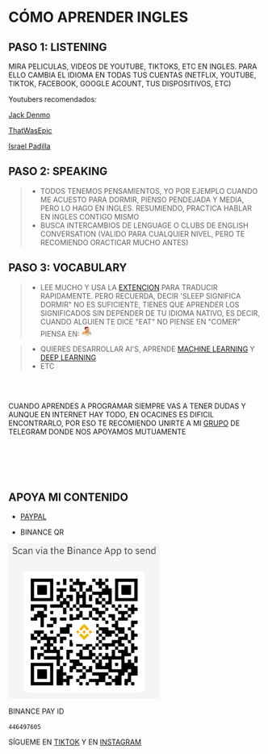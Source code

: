 # CÓMO APRENDER INGLES
## PASO 1: LISTENING
MIRA PELICULAS, VIDEOS DE YOUTUBE, TIKTOKS, ETC EN INGLES. PARA ELLO CAMBIA EL IDIOMA EN TODAS TUS CUENTAS (NETFLIX, YOUTUBE, TIKTOK, FACEBOOK, GOOGLE ACOUNT, TUS DISPOSITIVOS, ETC)

Youtubers recomendados:

[Jack Denmo](https://www.youtube.com/watch?v=gxYMTyFi4XM&t=33s)

[ThatWasEpic](https://www.youtube.com/watch?v=XuaC3dXayAs)

[Israel Padilla](https://www.youtube.com/watch?v=fgQDDOaqzVA)

##  PASO 2: SPEAKING
>- TODOS TENEMOS PENSAMIENTOS, YO POR EJEMPLO CUANDO ME ACUESTO PARA DORMIR, PIENSO PENDEJADA Y MEDIA, PERO LO HAGO EN INGLES. RESUMIENDO, PRACTICA HABLAR EN INGLES CONTIGO MISMO
>- BUSCA INTERCAMBIOS DE LENGUAGE O CLUBS DE ENGLISH CONVERSATION (VALIDO PARA CUALQUIER NIVEL, PERO TE RECOMIENDO ORACTICAR MUCHO ANTES)
##  PASO 3: VOCABULARY
>- LEE MUCHO Y USA LA [EXTENCION](https://chrome.google.com/webstore/detail/google-translate/aapbdbdomjkkjkaonfhkkikfgjllcleb?hl=en) PARA TRADUCIR RAPIDAMENTE. PERO RECUERDA, DECIR 'SLEEP SIGNIFICA DORMIR" NO ES SUFICIENTE, TIENES QUE APRENDER LOS SIGNIFICADOS SIN DEPENDER DE TU IDIOMA NATIVO, ES DECIR, CUANDO ALGUIEN TE DICE "EAT" NO PIENSE EN "COMER" PIENSA EN: <img src="https://github.com/Gabriel-prog3/IMAGES/blob/main/Screenshot%202023-03-18%20224008.png" alt="drawing" width="20"/>






>- QUIERES DESARROLLAR AI'S, APRENDE [MACHINE LEARNING](https://www.youtube.com/watch?v=lomJnbN5Wnk&list=PLat2DtY8K7YWG4QxUruT1IB_sHumOr1Si) Y [DEEP LEARNING](https://www.youtube.com/watch?v=ftlqZwb33SE&list=PLWzLQn_hxe6ZlC9-YMt3nN0Eo-ZpOJuXd)
>- ETC

<br />
  
<br />

CUANDO APRENDES A PROGRAMAR SIEMPRE VAS A TENER DUDAS Y AUNQUE EN INTERNET HAY TODO, EN OCACINES ES DIFICIL ENCONTRARLO, POR ESO TE RECOMIENDO UNIRTE A MI [GRUPO](https://t.me/pythonprogramming2gr) DE TELEGRAM DONDE NOS APOYAMOS MUTUAMENTE 
   

<br />  

<br />
      

## APOYA MI CONTENIDO
- [PAYPAL](https://www.paypal.me/GABRIELpython)

- BINANCE 
QR

<img src="https://github.com/Gabriel-prog3/IMAGES/blob/main/BinancePayQR.png" alt="drawing" width="300"/>

BINANCE PAY ID 
```
446497605
```
SÍGUEME EN [TIKTOK](https://www.tiktok.com/@python.programming2?is_from_webapp=1&sender_device=pc) Y EN [INSTAGRAM](https://www.instagram.com/gabrielrevelopython/)









